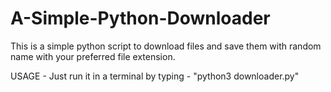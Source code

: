 # A-Simple-Python-Downloader

This is a simple python script to download files and save them with random name with your preferred file extension.


  USAGE - Just run it in a terminal by typing -
  "python3 downloader.py"

